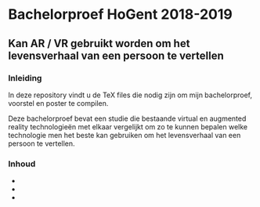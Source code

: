 # Bachelorproef HoGent 2018-2019
## Kan AR / VR gebruikt worden om het levensverhaal van een persoon te vertellen

### Inleiding
In deze repository vindt u de TeX files die nodig zijn om mijn bachelorproef, voorstel en poster te compilen.

Deze bachelorproef bevat een studie die bestaande virtual en augmented reality technologieën met elkaar vergelijkt om zo te kunnen bepalen welke technologie men het beste kan gebruiken om het levensverhaal van een persoon te vertellen.

### Inhoud

- [Voorstel]: (https://github.com/MatthiasDeFre/bachelorproef-hogent-2019/tree/master/voorstel)

- [Bachelorproef]: https://github.com/MatthiasDeFre/bachelorproef-hogent-2019/tree/master/bachproef

- [Poster]: https://github.com/MatthiasDeFre/bachelorproef-hogent-2019/tree/master/poster


